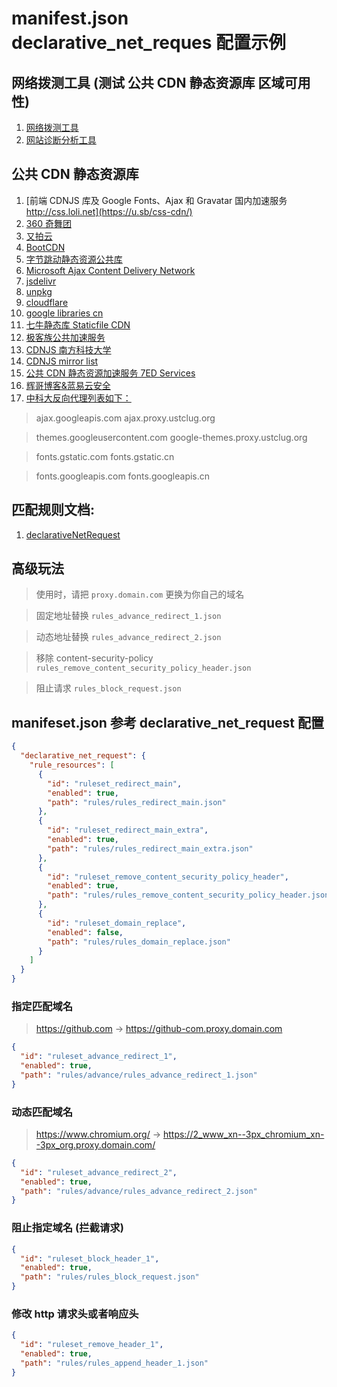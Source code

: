 # manifest.json declarative_net_reques 配置示例

## 网络拨测工具 (测试 公共 CDN 静态资源库 区域可用性)

1. [网络拨测工具](https://zijian.aliyun.com/detect/http)
1. [网站诊断分析工具](https://zijian.aliyun.com/)

## 公共 CDN 静态资源库

1. [前端 CDNJS 库及 Google Fonts、Ajax 和 Gravatar 国内加速服务 http://css.loli.net](https://u.sb/css-cdn/)
1. [360 奇舞团](https://cdn.baomitu.com/)
1. [又拍云](http://jscdn.upai.com/)
1. [BootCDN](https://www.bootcdn.cn/)
1. [字节跳动静态资源公共库](http://cdn.bytedance.com/)
1. [Microsoft Ajax Content Delivery Network](https://docs.microsoft.com/en-us/aspnet/ajax/cdn/overview)
1. [jsdelivr](https://www.jsdelivr.com/)
1. [unpkg](https://unpkg.com/)
1. [cloudflare ](https://cdnjs.com/)
1. [google libraries cn](https://developers.google.cn/speed/libraries)
1. [七牛静态库 Staticfile CDN](http://staticfile.org/)
1. [极客族公共加速服务](https://cdn.geekzu.org/cached.html)
1. [CDNJS 南方科技大学](https://mirrors.sustech.edu.cn/help/cdnjs.html)
1. [CDNJS mirror list ](https://mirrorz.org/list/cdnjs)
1. [公共 CDN 静态资源加速服务 7ED Services ](https://www.7ed.net/start/public-cdn.html)
1. [辉哥博客&蓝易云安全](https://www.haah.net/archives/7885.html)
1. [中科大反向代理列表如下：](https://mirrors.ustc.edu.cn/)

> ajax.googleapis.com ajax.proxy.ustclug.org

> themes.googleusercontent.com google-themes.proxy.ustclug.org

> fonts.gstatic.com fonts.gstatic.cn

> fonts.googleapis.com fonts.googleapis.cn

## 匹配规则文档:

1. [declarativeNetRequest](https://developer.chrome.com/docs/extensions/reference/declarativeNetRequest/)

## 高级玩法

> 使用时，请把 `proxy.domain.com` 更换为你自己的域名

> 固定地址替换 `rules_advance_redirect_1.json`

> 动态地址替换 `rules_advance_redirect_2.json`

> 移除 content-security-policy `rules_remove_content_security_policy_header.json`

> 阻止请求 `rules_block_request.json`

## manifeset.json 参考 declarative_net_request 配置

```json
{
  "declarative_net_request": {
    "rule_resources": [
      {
        "id": "ruleset_redirect_main",
        "enabled": true,
        "path": "rules/rules_redirect_main.json"
      },
      {
        "id": "ruleset_redirect_main_extra",
        "enabled": true,
        "path": "rules/rules_redirect_main_extra.json"
      },
      {
        "id": "ruleset_remove_content_security_policy_header",
        "enabled": true,
        "path": "rules/rules_remove_content_security_policy_header.json"
      },
      {
        "id": "ruleset_domain_replace",
        "enabled": false,
        "path": "rules/rules_domain_replace.json"
      }
    ]
  }
}
```

### 指定匹配域名

> https://github.com -> https://github-com.proxy.domain.com

```json
{
  "id": "ruleset_advance_redirect_1",
  "enabled": true,
  "path": "rules/advance/rules_advance_redirect_1.json"
}
```

### 动态匹配域名

> https://www.chromium.org/ -> https://2_www_xn--3px_chromium_xn--3px_org.proxy.domain.com/

```json
{
  "id": "ruleset_advance_redirect_2",
  "enabled": true,
  "path": "rules/advance/rules_advance_redirect_2.json"
}
```

### 阻止指定域名 (拦截请求)

```json
{
  "id": "ruleset_block_header_1",
  "enabled": true,
  "path": "rules/rules_block_request.json"
}
```

### 修改 http 请求头或者响应头

```json
{
  "id": "ruleset_remove_header_1",
  "enabled": true,
  "path": "rules/rules_append_header_1.json"
}
```
